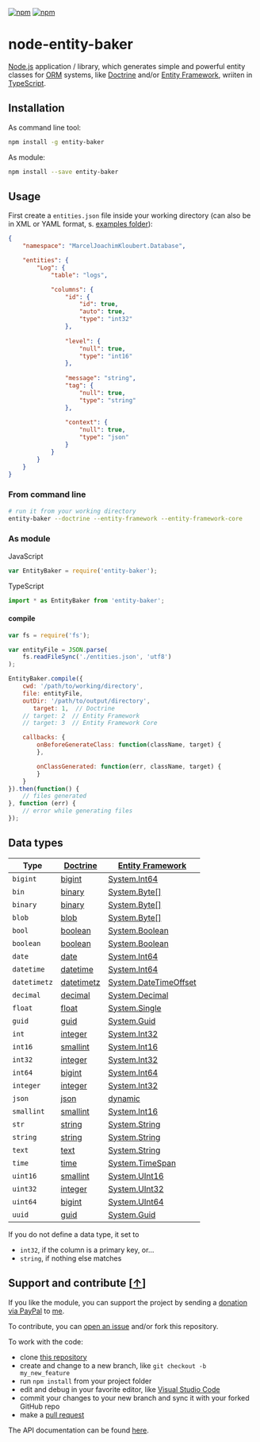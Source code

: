 [![npm](https://img.shields.io/npm/v/node-entity-baker.svg)](https://www.npmjs.com/package/node-entity-baker)
[![npm](https://img.shields.io/npm/dt/node-entity-baker.svg?label=npm%20downloads)](https://www.npmjs.com/package/node-entity-baker)

# node-entity-baker

[Node.js](https://nodejs.org) application / library, which generates simple and powerful entity classes for [ORM](https://en.wikipedia.org/wiki/Object-relational_mapping) systems, like [Doctrine](http://www.doctrine-project.org) and/or [Entity Framework](https://docs.microsoft.com/en-us/ef/), wriiten in [TypeScript](https://www.typescriptlang.org).

## Installation

As command line tool:

```bash
npm install -g entity-baker
```

As module:

```bash
npm install --save entity-baker
```

## Usage

First create a `entities.json` file inside your working directory (can also be in XML or YAML format, s. [examples folder](https://github.com/mkloubert/node-entity-baker/tree/master/examples)):

```json
{
    "namespace": "MarcelJoachimKloubert.Database",

    "entities": {
        "Log": {
            "table": "logs",

            "columns": {
                "id": {
                    "id": true,
                    "auto": true,
                    "type": "int32"
                },
                
                "level": {
                    "null": true,
                    "type": "int16"
                },
                
                "message": "string",
                "tag": {
                    "null": true,
                    "type": "string"
                },
                
                "context": {
                    "null": true,
                    "type": "json"
                }
            }
        }
    }
}
```

### From command line

```bash
# run it from your working directory
entity-baker --doctrine --entity-framework --entity-framework-core
```

### As module

JavaScript

```javascript
var EntityBaker = require('entity-baker');
```

TypeScript

```typescript
import * as EntityBaker from 'entity-baker';
```

#### compile

```javascript
var fs = require('fs');

var entityFile = JSON.parse(
    fs.readFileSync('./entities.json', 'utf8')
);

EntityBaker.compile({
    cwd: '/path/to/working/directory',
    file: entityFile,
    outDir: '/path/to/output/directory',
       target: 1,  // Doctrine
    // target: 2  // Entity Framework
    // target: 3  // Entity Framework Core

    callbacks: {
        onBeforeGenerateClass: function(className, target) {
        },

        onClassGenerated: function(err, className, target) {
        }
    }
}).then(function() {
    // files generated
}, function (err) {
    // error while generating files
});
```

## Data types

Type | [Doctrine]() | [Entity Framework]()
------------ | ------------- | -------------
`bigint` | [bigint](http://docs.doctrine-project.org/projects/doctrine-dbal/en/latest/reference/types.html#bigint) | [System.Int64](https://msdn.microsoft.com/en-us/library/system.int64(v=vs.110).aspx) |
`bin` | [binary](http://docs.doctrine-project.org/projects/doctrine-dbal/en/latest/reference/types.html#binary) | [System.Byte\[\]](https://msdn.microsoft.com/en-us/library/system.byte(v=vs.110).aspx) |
`binary` | [binary](http://docs.doctrine-project.org/projects/doctrine-dbal/en/latest/reference/types.html#binary) | [System.Byte\[\]](https://msdn.microsoft.com/en-us/library/system.byte(v=vs.110).aspx) |
`blob` | [blob](http://docs.doctrine-project.org/projects/doctrine-dbal/en/latest/reference/types.html#blob) | [System.Byte\[\]](https://msdn.microsoft.com/en-us/library/system.byte(v=vs.110).aspx) |
`bool` | [boolean](http://docs.doctrine-project.org/projects/doctrine-dbal/en/latest/reference/types.html#boolean) | [System.Boolean](https://msdn.microsoft.com/en-us/library/system.boolean(v=vs.110).aspx) |
`boolean` | [boolean](http://docs.doctrine-project.org/projects/doctrine-dbal/en/latest/reference/types.html#boolean) | [System.Boolean](https://msdn.microsoft.com/en-us/library/system.boolean(v=vs.110).aspx) |
`date` | [date](http://docs.doctrine-project.org/projects/doctrine-dbal/en/latest/reference/types.html#date) | [System.Int64](https://msdn.microsoft.com/en-us/library/system.datetime(v=vs.110).aspx) |
`datetime` | [datetime](http://docs.doctrine-project.org/projects/doctrine-dbal/en/latest/reference/types.html#datetime) | [System.Int64](https://msdn.microsoft.com/en-us/library/system.datetime(v=vs.110).aspx) |
`datetimetz` | [datetimetz](http://docs.doctrine-project.org/projects/doctrine-dbal/en/latest/reference/types.html#datetimetz) | [System.DateTimeOffset](https://msdn.microsoft.com/en-us/library/system.datetimeoffset(v=vs.110).aspx) |
`decimal` | [decimal](http://docs.doctrine-project.org/projects/doctrine-dbal/en/latest/reference/types.html#decimal) | [System.Decimal](https://msdn.microsoft.com/en-us/library/system.decimal(v=vs.110).aspx) |
`float` | [float](http://docs.doctrine-project.org/projects/doctrine-dbal/en/latest/reference/types.html#float) | [System.Single](https://msdn.microsoft.com/en-us/library/system.single(v=vs.110).aspx) |
`guid` | [guid](http://docs.doctrine-project.org/projects/doctrine-dbal/en/latest/reference/types.html#guid) | [System.Guid](https://msdn.microsoft.com/en-us/library/system.guid(v=vs.110).aspx) |
`int` | [integer](http://docs.doctrine-project.org/projects/doctrine-dbal/en/latest/reference/types.html#integer) | [System.Int32](https://msdn.microsoft.com/en-us/library/system.int32(v=vs.110).aspx) |
`int16` | [smallint](http://docs.doctrine-project.org/projects/doctrine-dbal/en/latest/reference/types.html#smallint) | [System.Int16](https://msdn.microsoft.com/en-us/library/system.int16(v=vs.110).aspx) |
`int32` | [integer](http://docs.doctrine-project.org/projects/doctrine-dbal/en/latest/reference/types.html#integer) | [System.Int32](https://msdn.microsoft.com/en-us/library/system.int32(v=vs.110).aspx) |
`int64` | [bigint](http://docs.doctrine-project.org/projects/doctrine-dbal/en/latest/reference/types.html#bigint) | [System.Int64](https://msdn.microsoft.com/en-us/library/system.int64(v=vs.110).aspx) |
`integer` | [integer](http://docs.doctrine-project.org/projects/doctrine-dbal/en/latest/reference/types.html#integer) | [System.Int32](https://msdn.microsoft.com/en-us/library/system.int32(v=vs.110).aspx) |
`json` | [json](http://docs.doctrine-project.org/projects/doctrine-dbal/en/latest/reference/types.html#json) | [dynamic](https://msdn.microsoft.com/en-us/library/system.object(v=vs.110).aspx) |
`smallint` | [smallint](http://docs.doctrine-project.org/projects/doctrine-dbal/en/latest/reference/types.html#smallint) | [System.Int16](https://msdn.microsoft.com/en-us/library/system.int16(v=vs.110).aspx) |
`str` | [string](http://docs.doctrine-project.org/projects/doctrine-dbal/en/latest/reference/types.html#string) | [System.String](https://msdn.microsoft.com/en-us/library/system.string(v=vs.110).aspx) |
`string` | [string](http://docs.doctrine-project.org/projects/doctrine-dbal/en/latest/reference/types.html#string) | [System.String](https://msdn.microsoft.com/en-us/library/system.string(v=vs.110).aspx) |
`text` | [text](http://docs.doctrine-project.org/projects/doctrine-dbal/en/latest/reference/types.html#text) | [System.String](https://msdn.microsoft.com/en-us/library/system.string(v=vs.110).aspx) |
`time` | [time](http://docs.doctrine-project.org/projects/doctrine-dbal/en/latest/reference/types.html#time) | [System.TimeSpan](https://msdn.microsoft.com/en-us/library/system.timespan(v=vs.110).aspx) |
`uint16` | [smallint](http://docs.doctrine-project.org/projects/doctrine-dbal/en/latest/reference/types.html#smallint) | [System.UInt16](https://msdn.microsoft.com/en-us/library/system.uint16(v=vs.110).aspx) |
`uint32` | [integer](http://docs.doctrine-project.org/projects/doctrine-dbal/en/latest/reference/types.html#integer) | [System.UInt32](https://msdn.microsoft.com/en-us/library/system.uint32(v=vs.110).aspx) |
`uint64` | [bigint](http://docs.doctrine-project.org/projects/doctrine-dbal/en/latest/reference/types.html#bigint) | [System.UInt64](https://msdn.microsoft.com/en-us/library/system.uint64(v=vs.110).aspx) |
`uuid` | [guid](http://docs.doctrine-project.org/projects/doctrine-dbal/en/latest/reference/types.html#guid) | [System.Guid](https://msdn.microsoft.com/en-us/library/system.guid(v=vs.110).aspx) |

If you do not define a data type, it set to

* `int32`, if the column is a primary key, or...
* `string`, if nothing else matches

## Support and contribute [[&uarr;](#table-of-contents)]

If you like the module, you can support the project by sending a [donation via PayPal](https://paypal.me/MarcelKloubert) to [me](https://github.com/mkloubert).

To contribute, you can [open an issue](https://github.com/mkloubert/node-entity-baker/issues) and/or fork this repository.

To work with the code:

* clone [this repository](https://github.com/mkloubert/node-entity-baker)
* create and change to a new branch, like `git checkout -b my_new_feature`
* run `npm install` from your project folder
* edit and debug in your favorite editor, like [Visual Studio Code](https://code.visualstudio.com)
* commit your changes to your new branch and sync it with your forked GitHub repo
* make a [pull request](https://github.com/mkloubert/node-entity-baker/pulls)

The API documentation can be found [here](https://mkloubert.github.io/node-entity-baker/).
